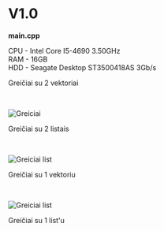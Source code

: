 # V1.0
**main.cpp** <br/>

CPU - Intel Core I5-4690 3.50GHz <br/>
RAM - 16GB <br/>
HDD - Seagate Desktop ST3500418AS 3Gb/s <br/>

<p>Greičiai su 2 vektoriai </p></br>

![Greiciai](https://imgur.com/HSMB1WL.png)
<p>Greičiai su 2 listais </p></br>

![Greiciai list](https://imgur.com/GYdexg3.png)

<p>Greičiai su 1 vektoriu </p></br>

![Greiciai list](https://imgur.com/a/lZuScYh)

<p>Greičiai su 1 list'u </p></br>
